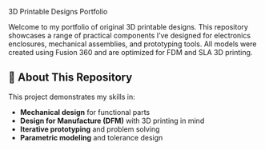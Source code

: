  3D Printable Designs Portfolio

Welcome to my portfolio of original 3D printable designs. This repository showcases a range of practical components I’ve designed for electronics enclosures, mechanical assemblies, and prototyping tools. All models were created using Fusion 360 and are optimized for FDM and SLA 3D printing.

## 🔧 About This Repository

This project demonstrates my skills in:

- **Mechanical design** for functional parts
- **Design for Manufacture (DFM)** with 3D printing in mind
- **Iterative prototyping** and problem solving
- **Parametric modeling** and tolerance design
